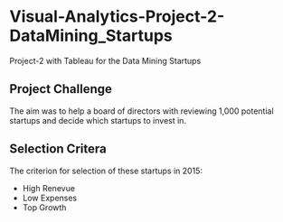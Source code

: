 # Visual-Analytics-Project-2-DataMining_Startups
Project-2 with Tableau for the Data Mining Startups

## Project Challenge
The aim was to help a board of directors with reviewing 1,000 potential startups and decide which startups to invest in.

## Selection Critera
The criterion for selection of these startups in 2015:
- High Renevue
- Low Expenses
- Top Growth
